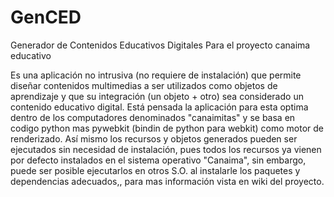 GenCED
======

Generador de Contenidos Educativos Digitales Para el proyecto canaima educativo

Es una aplicación no intrusiva (no requiere de instalación) que permite diseñar contenidos multimedias a ser utilizados como objetos de aprendizaje y que su integración (un objeto + otro) sea considerado un contenido educativo digital.  Está pensada la aplicación para esta optima dentro de los computadores denominados "canaimitas" y se basa en codigo python mas pywebkit (bindin de python para webkit) como motor de renderizado.  Así mismo los recursos y objetos generados pueden ser ejecutados sin necesidad de instalación, pues todos los recursos ya vienen por defecto instalados en el sistema operativo "Canaima", sin embargo, puede ser posible ejecutarlos en otros S.O. al instalarle los paquetes y dependencias adecuados,, para mas información vista en wiki del proyecto.
